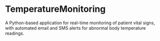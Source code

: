# TemperatureMonitoring
A Python-based application for real-time monitoring of patient vital signs, with automated email and SMS alerts for abnormal body temperature readings.
